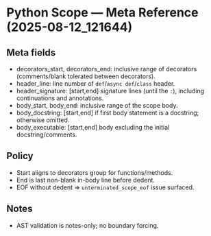 # Python Scope — Meta Reference (2025-08-12_121644)

## Meta fields
- decorators_start, decorators_end: inclusive range of decorators (comments/blank tolerated between decorators).
- header_line: line number of `def`/`async def`/`class` header.
- header_signature: [start,end] signature lines (until the `:`), including continuations and annotations.
- body_start, body_end: inclusive range of the scope body.
- body_docstring: [start,end] if first body statement is a docstring; otherwise omitted.
- body_executable: [start,end] body excluding the initial docstring/comments.

## Policy
- Start aligns to decorators group for functions/methods.
- End is last non-blank in-body line before dedent.
- EOF without dedent => `unterminated_scope_eof` issue surfaced.

## Notes
- AST validation is notes-only; no boundary forcing.
